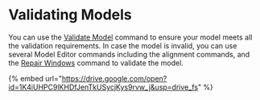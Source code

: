 # Validating Models

You can use the [Validate Model](../commands/#validate-model) command to ensure your model meets all the validation requirements. In case the model is invalid, you can use several Model Editor commands including the alignment commands, and the [Repair Windows](../commands/#repair-windows) command to validate the model.

{% embed url="https://drive.google.com/open?id=1K4iUHPC9lKHDfJenTkUSycjKys9rvw_j&usp=drive_fs" %}

